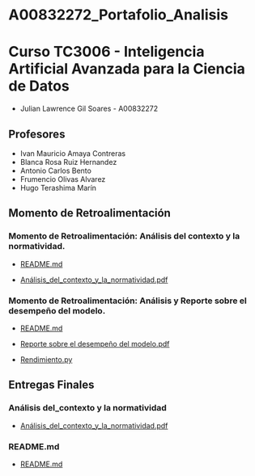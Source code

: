 # A00832272_Portafolio_Analisis

# Curso TC3006 - Inteligencia Artificial Avanzada para la Ciencia de Datos

* Julian Lawrence Gil Soares - A00832272

## Profesores
* Ivan Mauricio Amaya Contreras
* Blanca Rosa Ruiz Hernandez
* Antonio Carlos Bento
* Frumencio Olivas Alvarez
* Hugo Terashima Marín

## Momento de Retroalimentación

### Momento de Retroalimentación: Análisis del contexto y la normatividad.
* <a href="https://github.com/Julian7312/A00832272_PortafolioAnalisis/blob/main/Momento%20de%20Retroalimentaci%C3%B3n:%20An%C3%A1lisis%20del%20contexto%20y%20la%20normatividad./README.md">README.md</a>

* <a href="https://github.com/Julian7312/A00832272_PortafolioAnalisis/blob/main/Momento%20de%20Retroalimentaci%C3%B3n%3A%20An%C3%A1lisis%20del%20contexto%20y%20la%20normatividad./An%C3%A1lisis_del_contexto_y_la_normatividad.pdf">Análisis_del_contexto_y_la_normatividad.pdf</a>

### Momento de Retroalimentación: Análisis y Reporte sobre el desempeño del modelo. 
* <a href="https://github.com/Julian7312/A00832272_PortafolioAnalisis/blob/main/Momento%20de%20Retroalimentaci%C3%B3n%3A%20M%C3%B3dulo%202%20An%C3%A1lisis%20y%20Reporte%20sobre%20el%20desempe%C3%B1o%20del%20modelo/README.md">README.md</a>

* <a href="https://github.com/Julian7312/A00832272_PortafolioAnalisis/blob/main/Momento%20de%20Retroalimentaci%C3%B3n%3A%20M%C3%B3dulo%202%20An%C3%A1lisis%20y%20Reporte%20sobre%20el%20desempe%C3%B1o%20del%20modelo/Reporte%20sobre%20el%20desempe%C3%B1o%20del%20modelo.pdf">Reporte sobre el desempeño del modelo.pdf</a>

* <a href="https://github.com/Julian7312/A00832272_PortafolioAnalisis/blob/main/Momento%20de%20Retroalimentaci%C3%B3n%3A%20M%C3%B3dulo%202%20An%C3%A1lisis%20y%20Reporte%20sobre%20el%20desempe%C3%B1o%20del%20modelo/rendimiento.py">Rendimiento.py</a>

## Entregas Finales

### Análisis del_contexto y la normatividad
* <a href="https://github.com/Julian7312/A00832272_PortafolioAnalisis/blob/main/Momento%20de%20Retroalimentaci%C3%B3n/Momento%20de%20Retroalimentaci%C3%B3n%3A%20An%C3%A1lisis%20del%20contexto%20y%20la%20normatividad./An%C3%A1lisis_del_contexto_y_la_normatividad.pdf">Análisis_del_contexto_y_la_normatividad.pdf</a>

### README.md
* <a href="https://github.com/Julian7312/A00832272_PortafolioAnalisis/blob/main/Momento%20de%20Retroalimentaci%C3%B3n/Momento%20de%20Retroalimentaci%C3%B3n%3A%20An%C3%A1lisis%20del%20contexto%20y%20la%20normatividad./README.md">README.md</a>
